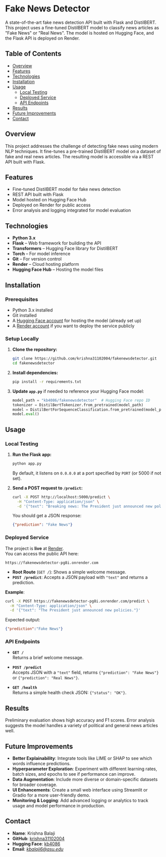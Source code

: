 # Fake News Detector

A state-of-the-art fake news detection API built with Flask and DistilBERT. This project uses a fine-tuned DistilBERT model to classify news articles as "Fake News" or "Real News". The model is hosted on Hugging Face, and the Flask API is deployed on Render.

## Table of Contents

- [Overview](#overview)
- [Features](#features)
- [Technologies](#technologies)
- [Installation](#installation)
- [Usage](#usage)
  - [Local Testing](#local-testing)
  - [Deployed Service](#deployed-service)
  - [API Endpoints](#api-endpoints)
- [Results](#results)
- [Future Improvements](#future-improvements)
- [Contact](#contact)

## Overview

This project addresses the challenge of detecting fake news using modern NLP techniques. It fine-tunes a pre-trained DistilBERT model on a dataset of fake and real news articles. The resulting model is accessible via a REST API built with Flask.

## Features

- Fine-tuned DistilBERT model for fake news detection
- REST API built with Flask
- Model hosted on Hugging Face Hub
- Deployed on Render for public access
- Error analysis and logging integrated for model evaluation

## Technologies

- **Python 3.x**
- **Flask** – Web framework for building the API
- **Transformers** – Hugging Face library for DistilBERT
- **Torch** – For model inference
- **Git** – For version control
- **Render** – Cloud hosting platform
- **Hugging Face Hub** – Hosting the model files

## Installation

### Prerequisites

- Python 3.x installed
- Git installed
- A [Hugging Face account](https://huggingface.co/) for hosting the model (already set up)
- A [Render account](https://render.com/) if you want to deploy the service publicly

### Setup Locally

1. **Clone the repository:**

   ```bash
   git clone https://github.com/krishna31102004/fakenewsdetector.git
   cd fakenewsdetector
   ```

2. **Install dependencies:**

   ```bash
   pip install -r requirements.txt
   ```

3. **Update `app.py`** if needed to reference your Hugging Face model:

   ```python
   model_path = "kb4086/fakenewsdetector"  # Hugging Face repo ID
   tokenizer = DistilBertTokenizer.from_pretrained(model_path)
   model = DistilBertForSequenceClassification.from_pretrained(model_path)
   model.eval()
   ```

## Usage

### Local Testing

1. **Run the Flask app:**

   ```bash
   python app.py
   ```
   By default, it listens on `0.0.0.0` at a port specified by `PORT` (or 5000 if not set).

2. **Send a POST request to `/predict`:**

   ```bash
   curl -X POST http://localhost:5000/predict \
     -H "Content-Type: application/json" \
     -d '{"text": "Breaking news: The President just announced new policies."}'
   ```

   You should get a JSON response:

   ```json
   {"prediction": "Fake News"}
   ```

### Deployed Service

The project is **live** at [Render](https://render.com/).  
You can access the public API here:
```
https://fakenewsdetector-pg8i.onrender.com
```
- **Root Route** (`GET /`): Shows a simple welcome message.
- **`POST /predict`**: Accepts a JSON payload with `"text"` and returns a prediction.

**Example**:
```bash
curl -X POST https://fakenewsdetector-pg8i.onrender.com/predict \
  -H "Content-Type: application/json" \
  -d '{"text": "The President just announced new policies."}'
```
Expected output:
```json
{"prediction":"Fake News"}
```

### API Endpoints

- **`GET /`**  
  Returns a brief welcome message.

- **`POST /predict`**  
  Accepts JSON with a `"text"` field, returns `{"prediction": "Fake News"}` or `{"prediction": "Real News"}`.

- **`GET /health`**  
  Returns a simple health check JSON: `{"status": "OK"}`.

## Results

Preliminary evaluation shows high accuracy and F1 scores. Error analysis suggests the model handles a variety of political and general news articles well.

## Future Improvements

- **Better Explainability**: Integrate tools like LIME or SHAP to see which words influence predictions.
- **Hyperparameter Exploration**: Experiment with different learning rates, batch sizes, and epochs to see if performance can improve.
- **Data Augmentation**: Include more diverse or domain-specific datasets for broader coverage.
- **UI Enhancements**: Create a small web interface using Streamlit or Gradio for a more user-friendly demo.
- **Monitoring & Logging**: Add advanced logging or analytics to track usage and model performance in production.

## Contact

- **Name**: Krishna Balaji
- **GitHub**: [krishna31102004](https://github.com/krishna31102004)
- **Hugging Face**: [kb4086](https://huggingface.co/kb4086)
- **Email**: *kbalaji6@asu.edu*

